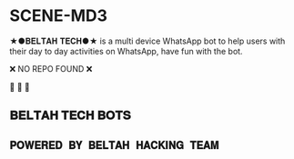 # SCENE-MD3
★●𝐁𝐄𝐋𝐓𝐀𝐇 𝐓𝐄𝐂𝐇●★ is a multi device WhatsApp bot to help users with their day to day activities on WhatsApp, have fun with the bot.


❌ NO REPO FOUND ❌

🥹 🥹 🥲 

## 𝐁𝐄𝐋𝐓𝐀𝐇 𝐓𝐄𝐂𝐇 𝐁𝐎𝐓𝐒


## `𝐏𝐎𝐖𝐄𝐑𝐄𝐃 𝐁𝐘 𝐁𝐄𝐋𝐓𝐀𝐇 𝐇𝐀𝐂𝐊𝐈𝐍𝐆 𝐓𝐄𝐀𝐌`
